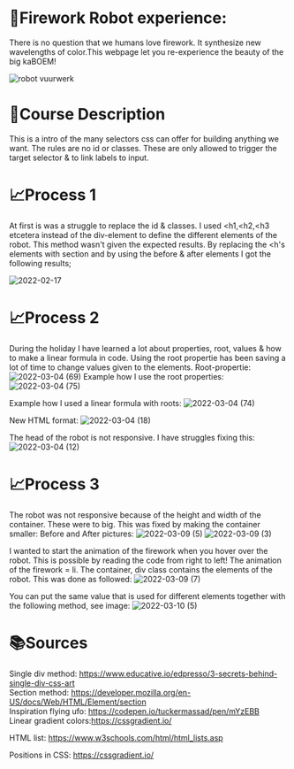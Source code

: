 # 🤖Firework Robot experience:
There is no question that we humans love firework. It synthesize new wavelengths of color.This webpage let you re-experience the beauty of the big kaBOEM!

![robot vuurwerk](https://user-images.githubusercontent.com/97689634/156724174-ea31cd3e-95f7-4a80-b70e-a0c2b48af742.png)

# 📝Course Description
This is a intro of the many selectors css can offer for building anything we want.
The rules are no id or classes. These are only allowed to trigger the target selector & to link labels to input.

# 📈Process 1
At first is was a struggle to replace the id & classes. I used <h1,<h2,<h3 etcetera instead of the div-element to define the different elements of the robot. This method wasn't given the expected results. By replacing the <h's elements with section and by using the before & after elements I got the following results;
                                    
![2022-02-17](https://user-images.githubusercontent.com/97689634/156725304-e5fe7a89-a1e6-452e-b217-e3afd88264fd.png)

# 📈Process 2
During the holiday I have learned a lot about properties, root, values & how to make a linear formula in code. 
Using the root propertie has been saving a lot of time to change values given to the elements. 
Root-propertie:
![2022-03-04 (69)](https://user-images.githubusercontent.com/97689634/156728804-a3f70059-3d3f-422d-a4d3-38b47aaf0198.png)
Example how I use the root properties:
![2022-03-04 (75)](https://user-images.githubusercontent.com/97689634/156734379-97e74a5d-136e-49f0-aa8b-48cf10bf3228.png)

Example how I used a linear formula with roots:
![2022-03-04 (74)](https://user-images.githubusercontent.com/97689634/156734569-98bcb9a5-66a2-4540-a5f8-57a4bf6ccc0a.png)

New HTML format:
![2022-03-04 (18)](https://user-images.githubusercontent.com/97689634/156730323-ddc017fc-dd78-4860-ad36-3359c0cb71ad.png)

The head of the robot is not responsive. I have struggles fixing this:
![2022-03-04 (12)](https://user-images.githubusercontent.com/97689634/156730589-83be4650-7361-4093-b6a7-b2ec09ebccf0.png)

# 📈Process 3
The robot was not responsive because of the height and width of the container. These were to big. This was fixed by making the container smaller:
Before and After pictures:
![2022-03-09 (5)](https://user-images.githubusercontent.com/97689634/157640307-23e035c7-1ee9-4dfa-a0f6-707209cf32fe.png)
![2022-03-09 (3)](https://user-images.githubusercontent.com/97689634/157640434-116ac85d-3927-4df0-bcb2-51fa07d06f0a.png)

I wanted to start the animation of the firework when you hover over the robot. This is possible by reading the code from right to left! The animation of the firework = li. The container, div class contains the elements of the robot. This was done as followed:
![2022-03-09 (7)](https://user-images.githubusercontent.com/97689634/157641623-8e2da4cb-1062-49f9-af3d-d22b35b91d1c.png)

You can put the same value that is used for different elements together with the following method, see image:
![2022-03-10 (5)](https://user-images.githubusercontent.com/97689634/157642613-f38c64ea-b6a2-4a92-b053-2adebdd5a823.png)


# 📚Sources
Single div method:  https://www.educative.io/edpresso/3-secrets-behind-single-div-css-art                                                                                             
Section method: https://developer.mozilla.org/en-US/docs/Web/HTML/Element/section                                                                                                  
Inspiration flying ufo: https://codepen.io/tuckermassad/pen/mYzEBB                                                                                                                
Linear gradient colors:https://cssgradient.io/  

HTML list: https://www.w3schools.com/html/html_lists.asp

Positions in CSS: https://cssgradient.io/
